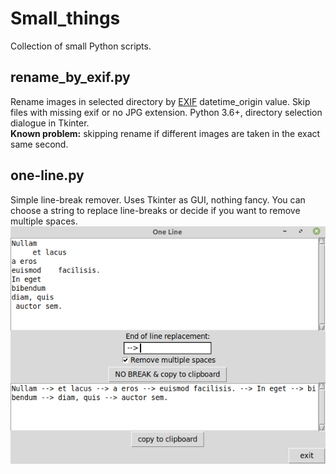 # Small_things

Collection of small Python scripts.

## rename_by_exif.py
Rename images in selected directory by [EXIF](https://exif.readthedocs.io/en/latest/index.html) datetime_origin value. Skip files with missing exif or no JPG extension. Python 3.6+, directory selection dialogue in Tkinter.  
**Known problem:** skipping rename if different images are taken in the exact same second.

## one-line.py
Simple line-break remover. Uses Tkinter as GUI, nothing fancy. You can choose a string to replace line-breaks or decide if you want to remove multiple spaces.
![one_line.png](img/one_line.png)

